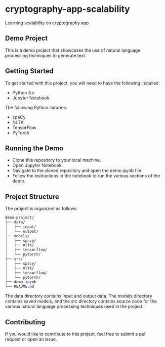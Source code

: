 # cryptography-app-scalability

Learning scalability on cryptography app

## Demo Project

This is a demo project that showcases the use of natural language processing techniques to generate text.

## Getting Started

To get started with this project, you will need to have the following installed:

- Python 3.x
- Jupyter Notebook

The following Python libraries:
- spaCy
- NLTK
- TensorFlow
- PyTorch

## Running the Demo

- Clone this repository to your local machine.
- Open Jupyter Notebook.
- Navigate to the cloned repository and open the demo.ipynb file.
- Follow the instructions in the notebook to run the various sections of the demo.

## Project Structure

The project is organized as follows:

```css
demo-project/
├── data/
│   ├── input/
│   └── output/
├── models/
│   ├── spacy/
│   ├── nltk/
│   ├── tensorflow/
│   └── pytorch/
├── src/
│   ├── spacy/
│   ├── nltk/
│   ├── tensorflow/
│   └── pytorch/
├── demo.ipynb
└── README.md
```

The data directory contains input and output data. The models directory contains saved models, and the src directory contains source code for the various natural language processing techniques used in the project.

## Contributing

If you would like to contribute to this project, feel free to submit a pull request or open an issue.
